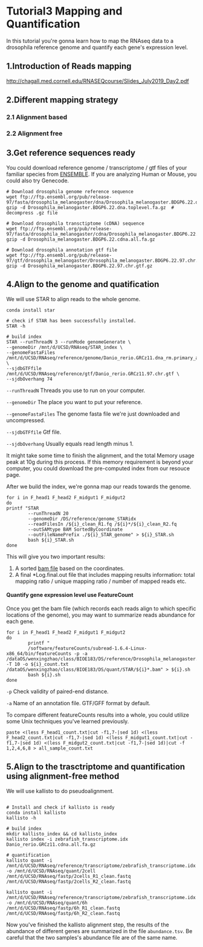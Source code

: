 # Tutorial3 Mapping and Quantification
In this tutorial you're gonna learn how to map the RNAseq data to a drosophila reference genome and quantify each gene's expression level. 

## 1.Introduction of Reads mapping
http://chagall.med.cornell.edu/RNASEQcourse/Slides_July2019_Day2.pdf

## 2.Different mapping strategy 
### 2.1 Alignment based
### 2.2 Alignment free

## 3.Get reference sequences ready
You could download reference genome / transcriptome / gtf files of your familiar species from [ENSEMBLE](https://uswest.ensembl.org/info/data/ftp/index.html).
If you are analyzing Human or Mouse, you could also try Genecode.

```Shell
# Download drosophila genome reference sequence 
wget ftp://ftp.ensembl.org/pub/release-97/fasta/drosophila_melanogaster/dna/Drosophila_melanogaster.BDGP6.22.dna.toplevel.fa.gz
gzip -d Drosophila_melanogaster.BDGP6.22.dna.toplevel.fa.gz  # decompress .gz file 

# Download drosophila transctiptome (cDNA) sequence
wget ftp://ftp.ensembl.org/pub/release-97/fasta/drosophila_melanogaster/cdna/Drosophila_melanogaster.BDGP6.22.cdna.all.fa.gz
gzip -d Drosophila_melanogaster.BDGP6.22.cdna.all.fa.gz

# Download drosophila annotation gtf file
wget ftp://ftp.ensembl.org/pub/release-97/gtf/drosophila_melanogaster/Drosophila_melanogaster.BDGP6.22.97.chr.gtf.gz
gzip -d Drosophila_melanogaster.BDGP6.22.97.chr.gtf.gz
```
## 4.Align to the genome and quatification
We will use STAR to align reads to the whole genome.
```Shell
conda install star

# check if STAR has been successfully installed.
STAR -h 

# build index
STAR --runThreadN 3 --runMode genomeGenerate \
--genomeDir /mnt/d/UCSD/RNAseq/STAR_index \                    
--genomeFastaFiles /mnt/d/UCSD/RNAseq/reference/genome/Danio_rerio.GRCz11.dna_rm.primary_assembly.fa \  
--sjdbGTFfile /mnt/d/UCSD/RNAseq/reference/gtf/Danio_rerio.GRCz11.97.chr.gtf \
--sjdbOverhang 74                                                
```

`--runThreadN` Threads you use to run on your computer.  

`--genomeDir` The place you want to put your reference.  

`--genomeFastaFiles` The genome fasta file we're just downloaded and uncompressed.  

`--sjdbGTFfile` Gtf file.  

`--sjdbOverhang` Usually equals read length minus 1.  


It might take some time to finish the alignment, and the total Memory usage peak at 10g during this process. If this memory requirement is beyond your computer, you could download the pre-computed index from our resouce page. 


After we build the index, we're gonna map our reads towards the genome.
```Shell
for i in F_head1 F_head2 F_midgut1 F_midgut2
do
printf "STAR 
        --runThreadN 20 
        --genomeDir /DS/reference/genome_STARidx 
        --readFilesIn /${i}_clean_R1.fq /${i}*/${i}_clean_R2.fq 
        --outSAMtype BAM SortedByCoordinate 
        --outFileNamePrefix ./${i}_STAR_genome" > ${i}_STAR.sh
        bash ${i}_STAR.sh 
done
```
This will give you two important results:
1) A sorted [bam file](https://support.illumina.com/help/BS_App_RNASeq_Alignment_OLH_1000000006112/Content/Source/Informatics/BAM-Format.html) based on the coordinates.
2) A final \*Log.final.out file that includes mapping results information: total mapping ratio / unique mapping ratio / number of mapped reads etc. 
 
#### Quantify gene expression level use FeatureCount
Once you get the bam file (which records each reads align to which specific locations of the genome), you may want to summarize reads abundance for each gene.   
```Shell
for i in F_head1 F_head2 F_midgut1 F_midgut2
do
        printf "
        /software/featureCounts/subread-1.6.4-Linux-x86_64/bin/featureCounts -p -a                                /dataOS/wenxingzhao/class/BIOE183/DS/reference/Drosophila_melanogaster.BDGP6.22.97.chr.gtf -T 10 -o ${i}_count.txt /dataOS/wenxingzhao/class/BIOE183/DS/quant/STAR/${i}*.bam" > ${i}.sh
        bash ${i}.sh 
done

```
`-p` Check validity of paired-end distance.  

`-a` Name of an annotation file. GTF/GFF format by default.

To compare different featureCounts results into a whole, you could utilize some Unix techniques you've learned previously.
```Shell
paste <(less F_head1_count.txt|cut -f1,7-|sed 1d) <(less F_head2_count.txt|cut -f1,7-|sed 1d) <(less F_midgut1_count.txt|cut -f1,7-|sed 1d) <(less F_midgut2_count.txt|cut -f1,7-|sed 1d)|cut -f 1,2,4,6,8 > all_sample_count.txt

```


## 5.Align to the trasctriptome and quantification using alignment-free method
We will use kallisto to do pseudoalignment. 
```Shell

# Install and check if kallisto is ready
conda install kallisto
kallisto -h

# build index
mkdir kallisto_index && cd kallisto_index
kallisto index -i zebrafish_transcriptome.idx Danio_rerio.GRCz11.cdna.all.fa.gz

# quantification
kallisto quant -i /mnt/d/UCSD/RNAseq/reference/transcriptome/zebrafish_transcriptome.idx -o /mnt/d/UCSD/RNAseq/quant/2cell /mnt/d/UCSD/RNAseq/fastp/2cells_R1_clean.fastq /mnt/d/UCSD/RNAseq/fastp/2cells_R2_clean.fastq 

kallisto quant -i /mnt/d/UCSD/RNAseq/reference/transcriptome/zebrafish_transcriptome.idx -o /mnt/d/UCSD/RNAseq/quant/6h /mnt/d/UCSD/RNAseq/fastp/6h_R1_clean.fastq /mnt/d/UCSD/RNAseq/fastp/6h_R2_clean.fastq
```

Now you've finished the kallisto alignment step, the results of the abundance of different genes are summarized in the file 
`abundance.tsv`. Be careful that the two samples's abundance file are of the same name. 






